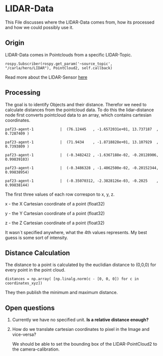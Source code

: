 # LIDAR-Data

This File discusses where the LIDAR-Data comes from, how its processed and how we could possibly use it.

## Origin

LIDAR-Data comes in Pointclouds from a specific LIDAR-Topic. 

`rospy.Subscriber(rospy.get_param('~source_topic', "/carla/hero/LIDAR"),
                         PointCloud2, self.callback)`

Read more about the LIDAR-Sensor [here](https://github.com/una-auxme/paf23/blob/main/doc/06_perception/03_lidar_distance_utility.md)

## Processing

The goal is to identify Objects and their distance. Therefor we need to calculate distances from the pointcloud data.
To do this the lidar-distance node first converts pointcloud data to an array, which contains cartesian coordinates.

`paf23-agent-1            |  (76.12445   , -1.6572031e+01, 13.737187  , 0.7287409 )`


`paf23-agent-1            |  (71.9434    , -1.8718828e+01, 13.107929  , 0.7393809 )`


`paf23-agent-1            |  (-0.3482422 , -1.6367188e-02, -0.20128906, 0.99839103)`


`paf23-agent-1            |  (-0.3486328 , -1.4062500e-02, -0.20152344, 0.99838954)`


`paf23-agent-1            |  (-0.35070312, -2.3828126e-03, -0.2025    , 0.99838144)`

The first three values of each row correspon to x, y, z.

x - the X Cartesian coordinate of a point (float32)

y - the Y Cartesian coordinate of a point (float32)

z - the Z Cartesian coordinate of a point (float32) 

It wasn´t specified anywhere, what the 4th values represents. My best guess is some sort of intensity.


## Distance Calculation

The distance to a point is calculated by the euclidian distance to (0,0,0) for every point in the point cloud.

`distances = np.array(
            [np.linalg.norm(c - [0, 0, 0]) for c in coordinates_xyz])`

They then publish the minimum and maximum distance. 


## Open questions

1. Currently we have no specified unit.
    **Is a relative distance enough?**

2. How do we translate cartesian coordinates to pixel in the Image and vice-versa?

   We should be able to set the bounding box of the LIDAR-PointCloud2 to the camera-calibration.


